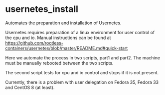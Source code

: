 # usernetes_install
Automates the preparation and installation of Usernetes.

Usernetes requires preparation of a linux environment for user control of the cpu and io.
Manual instructions can be found at https://github.com/rootless-containers/usernetes/blob/master/README.md#quick-start

Here we automate the process in two scripts, part1 and part2. The machine must be manually rebooted between the two scripts.

The second script tests for cpu and io control and stops if it is not present.

Currently, there is a problem with user delegation on Fedora 35, Fedora 33 and CentOS 8 (at least).
